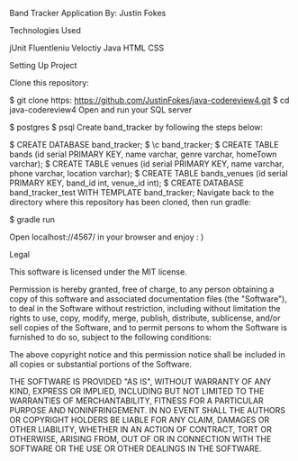 Band Tracker Application
By: Justin Fokes

Technologies Used

jUnit Fluentleniu Veloctiy Java HTML CSS

Setting Up Project

Clone this repository:

$ git clone https: https://github.com/JustinFokes/java-codereview4.git
$ cd java-codereview4
Open and run your SQL server

$ postgres
$ psql
Create band_tracker by following the steps below:

$ CREATE DATABASE band_tracker;
$ \c band_tracker;
$ CREATE TABLE bands (id serial PRIMARY KEY, name varchar, genre varchar, homeTown varchar);
$ CREATE TABLE venues (id serial PRIMARY KEY, name varchar, phone varchar, location varchar);
$ CREATE TABLE bands_venues (id serial PRIMARY KEY, band_id int, venue_id int);
$ CREATE DATABASE band_tracker_test WITH TEMPLATE band_tracker;
Navigate back to the directory where this repository has been cloned, then run gradle:

$ gradle run

Open localhost://4567/ in your browser and enjoy : )


Legal

This software is licensed under the MIT license.

Permission is hereby granted, free of charge, to any person obtaining a copy of this software and associated documentation files (the "Software"), to deal in the Software without restriction, including without limitation the rights to use, copy, modify, merge, publish, distribute, sublicense, and/or sell copies of the Software, and to permit persons to whom the Software is furnished to do so, subject to the following conditions:

The above copyright notice and this permission notice shall be included in all copies or substantial portions of the Software.

THE SOFTWARE IS PROVIDED "AS IS", WITHOUT WARRANTY OF ANY KIND, EXPRESS OR IMPLIED, INCLUDING BUT NOT LIMITED TO THE WARRANTIES OF MERCHANTABILITY, FITNESS FOR A PARTICULAR PURPOSE AND NONINFRINGEMENT. IN NO EVENT SHALL THE AUTHORS OR COPYRIGHT HOLDERS BE LIABLE FOR ANY CLAIM, DAMAGES OR OTHER LIABILITY, WHETHER IN AN ACTION OF CONTRACT, TORT OR OTHERWISE, ARISING FROM, OUT OF OR IN CONNECTION WITH THE SOFTWARE OR THE USE OR OTHER DEALINGS IN THE SOFTWARE.
